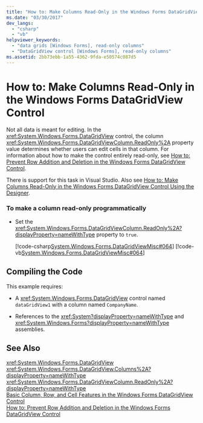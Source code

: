 ```yaml
---
title: "How to: Make Columns Read-Only in the Windows Forms DataGridView Control"
ms.date: "03/30/2017"
dev_langs: 
  - "csharp"
  - "vb"
helpviewer_keywords: 
  - "data grids [Windows Forms], read-only columns"
  - "DataGridView control [Windows Forms], read-only columns"
ms.assetid: 2bb73ebb-1a55-4362-9fda-e50574c087d5
---
```

# How to: Make Columns Read-Only in the Windows Forms DataGridView Control
Not all data is meant for editing. In the <xref:System.Windows.Forms.DataGridView> control, the column <xref:System.Windows.Forms.DataGridViewColumn.ReadOnly%2A> property value determines whether users can edit cells in that column. For information about how to make the control entirely read-only, see [How to: Prevent Row Addition and Deletion in the Windows Forms DataGridView Control](../../../../docs/framework/winforms/controls/prevent-row-addition-and-deletion-datagridview.md).  
  
 There is support for this task in Visual Studio.  Also see [How to: Make Columns Read-Only in the Windows Forms DataGridView Control Using the Designer](https://msdn.microsoft.com/library/xd4k3c7e\(v=vs.110\)).  
  
### To make a column read-only programmatically  
  
-   Set the <xref:System.Windows.Forms.DataGridViewColumn.ReadOnly%2A?displayProperty=nameWithType> property to `true`.  
  
     [!code-csharp[System.Windows.Forms.DataGridViewMisc#064](../../../../samples/snippets/csharp/VS_Snippets_Winforms/System.Windows.Forms.DataGridViewMisc/CS/datagridviewmisc.cs#064)]
     [!code-vb[System.Windows.Forms.DataGridViewMisc#064](../../../../samples/snippets/visualbasic/VS_Snippets_Winforms/System.Windows.Forms.DataGridViewMisc/VB/datagridviewmisc.vb#064)]  
  
## Compiling the Code  
 This example requires:  
  
-   A <xref:System.Windows.Forms.DataGridView> control named `dataGridView1` with a column named `CompanyName`.  
  
-   References to the <xref:System?displayProperty=nameWithType> and <xref:System.Windows.Forms?displayProperty=nameWithType> assemblies.  
  
## See Also  
 <xref:System.Windows.Forms.DataGridView>  
 <xref:System.Windows.Forms.DataGridView.Columns%2A?displayProperty=nameWithType>  
 <xref:System.Windows.Forms.DataGridViewColumn.ReadOnly%2A?displayProperty=nameWithType>  
 [Basic Column, Row, and Cell Features in the Windows Forms DataGridView Control](../../../../docs/framework/winforms/controls/basic-column-row-and-cell-features-wf-datagridview-control.md)  
 [How to: Prevent Row Addition and Deletion in the Windows Forms DataGridView Control](../../../../docs/framework/winforms/controls/prevent-row-addition-and-deletion-datagridview.md)

